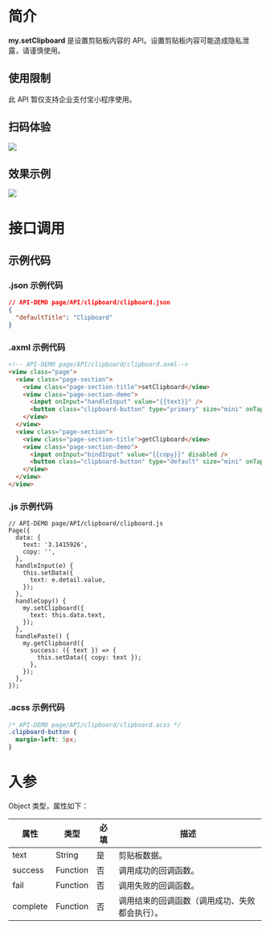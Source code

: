 # 简介
**my.setClipboard** 是设置剪贴板内容的 API。设置剪贴板内容可能造成隐私泄露，请谨慎使用。

## 使用限制
此 API 暂仅支持企业支付宝小程序使用。

## 扫码体验

![](https://gw.alipayobjects.com/zos/skylark-tools/public/files/f8a19a2ecf849833678d611b87f02456.jpeg#align=left&display=inline&height=158&margin=%5Bobject%20Object%5D&originHeight=158&originWidth=128&status=done&style=stroke&width=128)

## 效果示例

![](https://gw.alipayobjects.com/zos/skylark-tools/public/files/37d966603d5976a9b145c398ed128368.gif#align=left&display=inline&height=540&margin=%5Bobject%20Object%5D&originHeight=540&originWidth=300&status=done&style=stroke&width=300)

# 接口调用

## 示例代码

### .json 示例代码

```json
// API-DEMO page/API/clipboard/clipboard.json
{
  "defaultTitle": "Clipboard"
}
```

### .axml 示例代码

```html
<!-- API-DEMO page/API/clipboard/clipboard.axml-->
<view class="page">
  <view class="page-section">
    <view class="page-section-title">setClipboard</view>
    <view class="page-section-demo">
      <input onInput="handleInput" value="{{text}}" />
      <button class="clipboard-button" type="primary" size="mini" onTap="handleCopy">复制</button>
    </view>
  </view>
  <view class="page-section">
    <view class="page-section-title">getClipboard</view>
    <view class="page-section-demo">
      <input onInput="bindInput" value="{{copy}}" disabled />
      <button class="clipboard-button" type="default" size="mini" onTap="handlePaste">粘贴</button>
    </view>
  </view>
</view>
```

### .js 示例代码

```
// API-DEMO page/API/clipboard/clipboard.js
Page({
  data: {
    text: '3.1415926',
    copy: '',
  },
  handleInput(e) {
    this.setData({
      text: e.detail.value,
    });
  },
  handleCopy() {
    my.setClipboard({
      text: this.data.text,
    });
  },
  handlePaste() {
    my.getClipboard({
      success: ({ text }) => {
        this.setData({ copy: text });
      },
    });
  },
});
```

### .acss 示例代码
```css
/* API-DEMO page/API/clipboard/clipboard.acss */
.clipboard-button {
  margin-left: 5px;
}
```

# 入参
Object 类型，属性如下：

| **属性** | **类型** | **必填** | **描述** |
| --- | --- | --- | --- |
| text | String | 是 | 剪贴板数据。 |
| success | Function | 否 | 调用成功的回调函数。 |
| fail | Function | 否 | 调用失败的回调函数。 |
| complete | Function | 否 | 调用结束的回调函数（调用成功、失败都会执行）。 |

